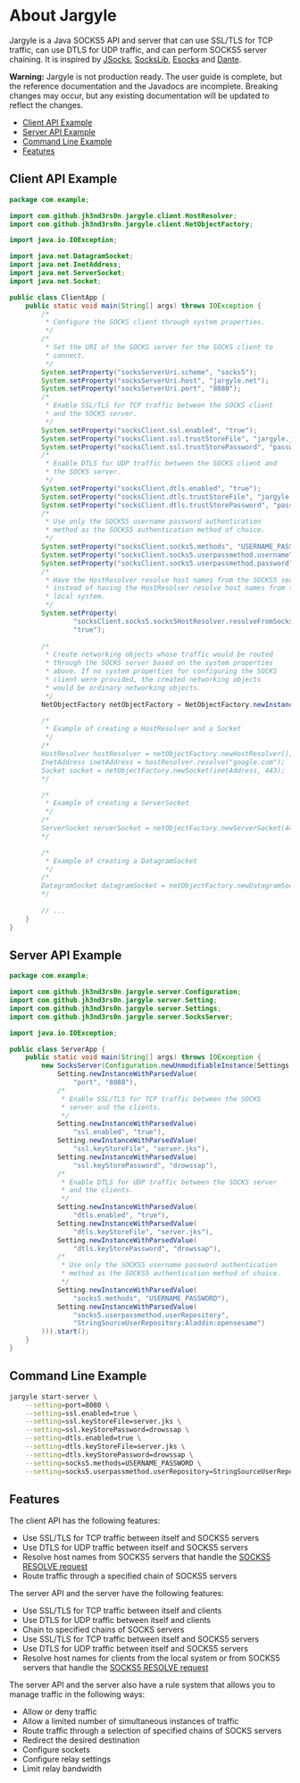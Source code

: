 # About Jargyle 

Jargyle is a Java SOCKS5 API and server that can use SSL/TLS for TCP traffic,
can use DTLS for UDP traffic, and can perform SOCKS5 server chaining. It is
inspired by [JSocks](https://jsocks.sourceforge.net/),
[SocksLib](https://github.com/fengyouchao/sockslib),
[Esocks](https://github.com/fengyouchao/esocks) and
[Dante](https://www.inet.no/dante/index.html).

**Warning:** Jargyle is not production ready. The user guide is complete, but
the reference documentation and the Javadocs are incomplete. Breaking changes
may occur, but any existing documentation will be updated to reflect the
changes.

-   [Client API Example](#client-api-example)
-   [Server API Example](#server-api-example)
-   [Command Line Example](#command-line-example)
-   [Features](#features)

## Client API Example

```java
package com.example;

import com.github.jh3nd3rs0n.jargyle.client.HostResolver;
import com.github.jh3nd3rs0n.jargyle.client.NetObjectFactory;

import java.io.IOException;

import java.net.DatagramSocket;
import java.net.InetAddress;
import java.net.ServerSocket;
import java.net.Socket;

public class ClientApp {
    public static void main(String[] args) throws IOException {
        /*
         * Configure the SOCKS client through system properties.
         */
        /*
         * Set the URI of the SOCKS server for the SOCKS client to 
         * connect.
         */
        System.setProperty("socksServerUri.scheme", "socks5");
        System.setProperty("socksServerUri.host", "jargyle.net");
        System.setProperty("socksServerUri.port", "8080");
        /*
         * Enable SSL/TLS for TCP traffic between the SOCKS client 
         * and the SOCKS server.
         */
        System.setProperty("socksClient.ssl.enabled", "true");
        System.setProperty("socksClient.ssl.trustStoreFile", "jargyle.jks");
        System.setProperty("socksClient.ssl.trustStorePassword", "password");
        /*
         * Enable DTLS for UDP traffic between the SOCKS client and 
         * the SOCKS server.
         */
        System.setProperty("socksClient.dtls.enabled", "true");
        System.setProperty("socksClient.dtls.trustStoreFile", "jargyle.jks");
        System.setProperty("socksClient.dtls.trustStorePassword", "password");
        /*
         * Use only the SOCKS5 username password authentication 
         * method as the SOCKS5 authentication method of choice.
         */
        System.setProperty("socksClient.socks5.methods", "USERNAME_PASSWORD");
        System.setProperty("socksClient.socks5.userpassmethod.username", "Aladdin");
        System.setProperty("socksClient.socks5.userpassmethod.password", "opensesame");
        /*
         * Have the HostResolver resolve host names from the SOCKS5 server 
         * instead of having the HostResolver resolve host names from the 
         * local system.
         */
        System.setProperty(
                "socksClient.socks5.socks5HostResolver.resolveFromSocks5Server", 
                "true");
        
        /*
         * Create networking objects whose traffic would be routed 
         * through the SOCKS server based on the system properties 
         * above. If no system properties for configuring the SOCKS 
         * client were provided, the created networking objects 
         * would be ordinary networking objects.
         */
        NetObjectFactory netObjectFactory = NetObjectFactory.newInstance();

        /*
         * Example of creating a HostResolver and a Socket
         */
        /*        
        HostResolver hostResolver = netObjectFactory.newHostResolver();
        InetAddress inetAddress = hostResolver.resolve("google.com");        
        Socket socket = netObjectFactory.newSocket(inetAddress, 443);
        */

        /*
         * Example of creating a ServerSocket
         */
        /*
        ServerSocket serverSocket = netObjectFactory.newServerSocket(443);
        */

        /*
         * Example of creating a DatagramSocket
         */        
        /*
        DatagramSocket datagramSocket = netObjectFactory.newDatagramSocket(4444);
        */
        
        // ...
    }
}
```

## Server API Example

```java
package com.example;

import com.github.jh3nd3rs0n.jargyle.server.Configuration;
import com.github.jh3nd3rs0n.jargyle.server.Setting;
import com.github.jh3nd3rs0n.jargyle.server.Settings;
import com.github.jh3nd3rs0n.jargyle.server.SocksServer;

import java.io.IOException;

public class ServerApp {
    public static void main(String[] args) throws IOException {
        new SocksServer(Configuration.newUnmodifiableInstance(Settings.of(
            Setting.newInstanceWithParsedValue(
                "port", "8080"),
            /*
             * Enable SSL/TLS for TCP traffic between the SOCKS 
             * server and the clients.
             */
            Setting.newInstanceWithParsedValue(
                "ssl.enabled", "true"),
            Setting.newInstanceWithParsedValue(
                "ssl.keyStoreFile", "server.jks"),
            Setting.newInstanceWithParsedValue(
                "ssl.keyStorePassword", "drowssap"),
            /*
             * Enable DTLS for UDP traffic between the SOCKS server 
             * and the clients.
             */
            Setting.newInstanceWithParsedValue(
                "dtls.enabled", "true"),
            Setting.newInstanceWithParsedValue(
                "dtls.keyStoreFile", "server.jks"),
            Setting.newInstanceWithParsedValue(
                "dtls.keyStorePassword", "drowssap"),
            /*
             * Use only the SOCKS5 username password authentication 
             * method as the SOCKS5 authentication method of choice.
             */
            Setting.newInstanceWithParsedValue(
                "socks5.methods", "USERNAME_PASSWORD"),
            Setting.newInstanceWithParsedValue(
                "socks5.userpassmethod.userRepository",
                "StringSourceUserRepository:Aladdin:opensesame")
        ))).start();
    }
}
```

## Command Line Example

```bash
jargyle start-server \
    --setting=port=8080 \
    --setting=ssl.enabled=true \
    --setting=ssl.keyStoreFile=server.jks \
    --setting=ssl.keyStorePassword=drowssap \
    --setting=dtls.enabled=true \
    --setting=dtls.keyStoreFile=server.jks \
    --setting=dtls.keyStorePassword=drowssap \
    --setting=socks5.methods=USERNAME_PASSWORD \
    --setting=socks5.userpassmethod.userRepository=StringSourceUserRepository:Aladdin:opensesame
```

## Features

The client API has the following features:

-   Use SSL/TLS for TCP traffic between itself and SOCKS5 servers
-   Use DTLS for UDP traffic between itself and SOCKS5 servers
-   Resolve host names from SOCKS5 servers that handle the
[SOCKS5 RESOLVE request](reference/socks5-resolve-request.md)
-   Route traffic through a specified chain of SOCKS5 servers 

The server API and the server have the following features:

-   Use SSL/TLS for TCP traffic between itself and clients
-   Use DTLS for UDP traffic between itself and clients
-   Chain to specified chains of SOCKS servers
-   Use SSL/TLS for TCP traffic between itself and SOCKS5 servers
-   Use DTLS for UDP traffic between itself and SOCKS5 servers
-   Resolve host names for clients from the local system or from SOCKS5 
servers that handle the 
[SOCKS5 RESOLVE request](reference/socks5-resolve-request.md)

The server API and the server also have a rule system that allows you to manage 
traffic in the following ways:

-   Allow or deny traffic
-   Allow a limited number of simultaneous instances of traffic
-   Route traffic through a selection of specified chains of SOCKS servers
-   Redirect the desired destination
-   Configure sockets
-   Configure relay settings
-   Limit relay bandwidth
